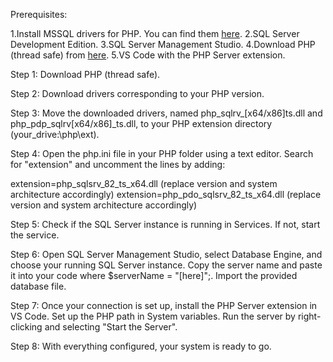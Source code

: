 Prerequisites:

   1.Install MSSQL drivers for PHP. You can find them [here](https://learn.microsoft.com/en-us/sql/connect/php/download-drivers-php-sql-server?view=sql-server-ver16).
   2.SQL Server Development Edition.
   3.SQL Server Management Studio.
   4.Download PHP (thread safe) from [here](https://windows.php.net/download#php-8.3).
   5.VS Code with the PHP Server extension.
   
Step 1:
Download PHP (thread safe).

Step 2:
Download drivers corresponding to your PHP version.

Step 3:
Move the downloaded drivers, named php_sqlrv_[x64/x86]ts.dll and php_pdp_sqlrv[x64/x86]_ts.dll, to your PHP extension directory (your_drive:\php\ext).

Step 4:
Open the php.ini file in your PHP folder using a text editor. Search for "extension" and uncomment the lines by adding:

extension=php_sqlsrv_82_ts_x64.dll (replace version and system architecture accordingly)
extension=php_pdo_sqlsrv_82_ts_x64.dll (replace version and system architecture accordingly)

Step 5:
Check if the SQL Server instance is running in Services. If not, start the service.

Step 6:
Open SQL Server Management Studio, select Database Engine, and choose your running SQL Server instance. Copy the server name and paste it into your code where $serverName = "[here]";. Import the provided database file.

Step 7:
Once your connection is set up, install the PHP Server extension in VS Code. Set up the PHP path in System variables. Run the server by right-clicking and selecting "Start the Server".

Step 8:
With everything configured, your system is ready to go.


   
   
   
